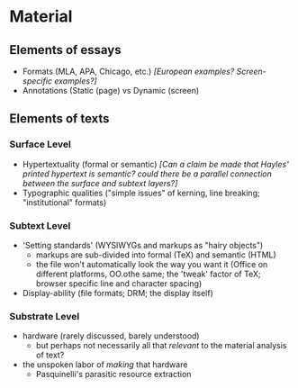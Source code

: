 # Material #

## Elements of essays ##

- Formats (MLA, APA, Chicago, etc.) *[European examples? Screen-specific examples?]*
- Annotations (Static (page) vs Dynamic (screen)

## Elements of texts ##

### Surface Level ###

- Hypertextuality (formal or semantic) *[Can a claim be made that Hayles' printed hypertext is semantic? could there be a parallel connection between the surface and subtext layers?]*
- Typographic qualities ("simple issues" of kerning, line breaking; "institutional" formats)

### Subtext Level ###

- 'Setting standards' (WYSIWYGs and markups as "hairy objects")
	- markups are sub-divided into formal (TeX) and semantic (HTML)
	- the file won't automatically look the way you want it (Office on different platforms, OO.othe same; the 'tweak' factor of TeX; browser specific line and character spacing)
- Display-ability (file formats; DRM; the display itself)

### Substrate Level ###

- hardware (rarely discussed, barely understood)
	- but perhaps not necessarily all that *relevant* to the material analysis of text?
- the unspoken labor of *making* that hardware 
	- Pasquinelli's parasitic resource extraction

